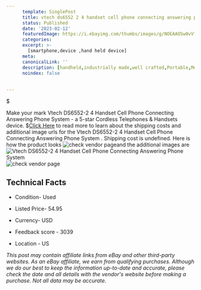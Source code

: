```yaml
---
      template: SinglePost
      title: vtech ds6552 2 4 handset cell phone connecting answering phone system 
      status: Published
      date: '2023-02-12'
      featuredImage: https://i.ebayimg.com/thumbs/images/g/NOEAAOSw0vVfaTQS/s-l225.jpg
      categories: 
      excerpt: >-
        [smartphone,device ,hand held device]
      meta:
      canonicalLink: ''
      description: [handheld,industrially made,well crafted,Portable,Mobile,Compact,Convenient,Lightweight,Maneuverable,Man-portable,Miniature,Carriable,Hand-held,Light,Holdable,Transportable,Mobile device,Pocket-sized,On-the-go,Wireless,Cordless,Compact size,Convenient size, smartphone,device ,hand held device]
      noindex: false
      
        
---
```

$

Make your mark Vtech DS6552-2 4 Handset Cell Phone Connecting Answering Phone System  - a 5-star Cordless Telephones & Handsets device.
$[Click Here](https://www.ebay.com/itm/285048251951?hash=item425e33262f%3Ag%3ANOEAAOSw0vVfaTQS&amdata=enc%3AAQAHAAAA4BMkl%2Broq0bi%2B7xDBQJRFzrPYGBIbmXvRYbqLG531ErpPRpcTkhRR0vYxJZjF%2Fsj5oUh%2FgLWDGAbw6QKEyzBun4OAdzNihRJqFKvFDDiGyMsrWXeHJALFyyZ2l15vlUHIniMuHjPWNZ%2FPHBGcRY6x9hXpfm2UiVjB%2BFqITiDDW8McVqUD%2BtPjAWGATths2A3F3P6YhbbN8DJEGCphXTVRdSc6cTB5QlRGQ9FKtSYSEnHx7EUKEMJNLP7zk%2FOnBI8bLQeMXXos%2B9dUL9tUdpAh5upsR0z%2FSmulOeEpADxHxm2&mkevt=1&mkcid=1&mkrid=711-53200-19255-0&campid=%253CePNCampaignId%253E&customid=%253CreferenceId%253E&toolid=10049) to read more to learn about the shipping costs and additional image urls for the Vtech DS6552-2 4 Handset Cell Phone Connecting Answering Phone System . Shipping cost is undefined. Here is how the product looks ![check vendor page](https://i.ebayimg.com/thumbs/images/g/NOEAAOSw0vVfaTQS/s-l225.jpg)and the additional images are![Vtech DS6552-2 4 Handset Cell Phone Connecting Answering Phone System ](https://i.ebayimg.com/images/g/NOEAAOSw0vVfaTQS/s-l1600.jpg)![check vendor page](https://origin-galleryplus.ebayimg.com/ws/web/285048251951_2_0_1/225x225.jpg,https://origin-galleryplus.ebayimg.com/ws/web/285048251951_3_0_1/225x225.jpg,https://origin-galleryplus.ebayimg.com/ws/web/285048251951_4_0_1/225x225.jpg,https://origin-galleryplus.ebayimg.com/ws/web/285048251951_5_0_1/225x225.jpg,https://origin-galleryplus.ebayimg.com/ws/web/285048251951_6_0_1/225x225.jpg,https://origin-galleryplus.ebayimg.com/ws/web/285048251951_7_0_1/225x225.jpg,https://origin-galleryplus.ebayimg.com/ws/web/285048251951_8_0_1/225x225.jpg)



 ## Technical Facts 



     
      

 - Condition- Used 


      

 - Listed Price- 54.95 


      

 - Currency- USD 


      

 - Feedback score - 3039 


      

 - Location - US 


      
      

 *_This post may contain affiliate links from eBay and other third-party websites. As an eBay affiliate, we earn from qualifying purchases. Although we do our best to keep the information up-to-date and accurate, please check the date and all details with the vendor's website before making a purchase. Not all data may be accurate._*






